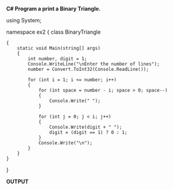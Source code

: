 **C# Program  a print a Binary Triangle.**

using System;

namespace ex2
{
    class BinaryTriangle

    {
        static void Main(string[] args)
        {
            int number, digit = 1;
            Console.WriteLine("\nEnter the number of lines");
            number = Convert.ToInt32(Console.ReadLine());

            for (int i = 1; i <= number; i++)
            {
                for (int space = number - i; space > 0; space--)
                {
                    Console.Write(" ");
                }

                for (int j = 0; j < i; j++)
                {
                    Console.Write(digit + " ");
                    digit = (digit == 1) ? 0 : 1;
                }
                Console.Write("\n");
            }
        }
    }
}

**OUTPUT**
